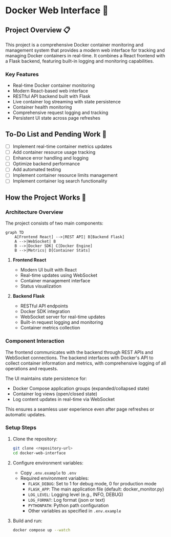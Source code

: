 # Docker Web Interface 🐳

## Project Overview 📋

This project is a comprehensive Docker container monitoring and management system that provides a modern web interface for tracking and managing Docker containers in real-time. It combines a React frontend with a Flask backend, featuring built-in logging and monitoring capabilities.

### Key Features

-   Real-time Docker container monitoring
-   Modern React-based web interface
-   RESTful API backend built with Flask
-   Live container log streaming with state persistence
-   Container health monitoring
-   Comprehensive request logging and tracking
-   Persistent UI state across page refreshes

## To-Do List and Pending Work 📝

-   [ ] Implement real-time container metrics updates
-   [ ] Add container resource usage tracking
-   [ ] Enhance error handling and logging
-   [ ] Optimize backend performance
-   [ ] Add automated testing
-   [ ] Implement container resource limits management
-   [ ] Implement container log search functionality

## How the Project Works 🔧

### Architecture Overview

The project consists of two main components:

```mermaid
graph TD
    A[Frontend React] -->|REST API| B[Backend Flask]
    A -->|WebSocket| B
    B -->|Docker SDK| C[Docker Engine]
    B -->|Metrics| D[Container Stats]
```

1. **Frontend React**

    - Modern UI built with React
    - Real-time updates using WebSocket
    - Container management interface
    - Status visualization

2. **Backend Flask**
    - RESTful API endpoints
    - Docker SDK integration
    - WebSocket server for real-time updates
    - Built-in request logging and monitoring
    - Container metrics collection

### Component Interaction

The frontend communicates with the backend through REST APIs and WebSocket connections. The backend interfaces with Docker's API to collect container information and metrics, with comprehensive logging of all operations and requests.

The UI maintains state persistence for:

-   Docker Compose application groups (expanded/collapsed state)
-   Container log views (open/closed state)
-   Log content updates in real-time via WebSocket

This ensures a seamless user experience even after page refreshes or automatic updates.

### Setup Steps

1. Clone the repository:

    ```bash
    git clone <repository-url>
    cd docker-web-interface
    ```

2. Configure environment variables:

    - Copy `.env.example` to `.env`
    - Required environment variables:
        - `FLASK_DEBUG`: Set to 1 for debug mode, 0 for production mode
        - `FLASK_APP`: The main application file (default: docker_monitor.py)
        - `LOG_LEVEL`: Logging level (e.g., INFO, DEBUG)
        - `LOG_FORMAT`: Log format (json or text)
        - `PYTHONPATH`: Python path configuration
        - Other variables as specified in `.env.example`

3. Build and run:
    ```bash
    docker compose up --watch
    ```
